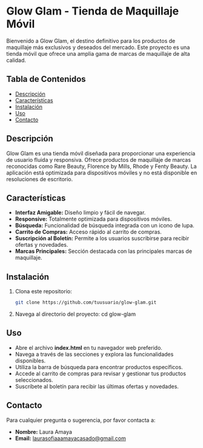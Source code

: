 <h1>Glow Glam - Tienda de Maquillaje Móvil</h1>
<p>Bienvenido a Glow Glam, el destino definitivo para los productos de maquillaje más exclusivos y deseados del mercado. Este proyecto es una tienda móvil que ofrece una amplia gama de marcas de maquillaje de alta calidad.</p>

## Tabla de Contenidos
- [Descripción](#descripción)
- [Características](#características)
- [Instalación](#instalación)
- [Uso](#uso)
- [Contacto](#contacto)

## Descripción
Glow Glam es una tienda móvil diseñada para proporcionar una experiencia de usuario fluida y responsiva. Ofrece productos de maquillaje de marcas reconocidas como Rare Beauty, Florence by Mills, Rhode y Fenty Beauty. La aplicación está optimizada para dispositivos móviles y no está disponible en resoluciones de escritorio.

## Características
- **Interfaz Amigable:** Diseño limpio y fácil de navegar.
- **Responsive:** Totalmente optimizada para dispositivos móviles.
- **Búsqueda:** Funcionalidad de búsqueda integrada con un icono de lupa.
- **Carrito de Compras:** Acceso rápido al carrito de compras.
- **Suscripción al Boletín:** Permite a los usuarios suscribirse para recibir ofertas y novedades.
- **Marcas Principales:** Sección destacada con las principales marcas de maquillaje.

## Instalación
1. Clona este repositorio:
   ```bash
   git clone https://github.com/tuusuario/glow-glam.git 
2. Navega al directorio del proyecto: cd glow-glam


## Uso

- Abre el archivo **index.html** en tu navegador web preferido.
- Navega a través de las secciones y explora las funcionalidades disponibles.
- Utiliza la barra de búsqueda para encontrar productos específicos.
- Accede al carrito de compras para revisar y gestionar tus productos seleccionados.
- Suscríbete al boletín para recibir las últimas ofertas y novedades.

## Contacto
Para cualquier pregunta o sugerencia, por favor contacta a:
- **Nombre:** Laura Amaya
- **Email:** laurasofiaaamayacasado@gmail.com

